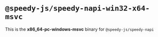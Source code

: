 # `@speedy-js/speedy-napi-win32-x64-msvc`

This is the **x86_64-pc-windows-msvc** binary for `@speedy-js/speedy-napi`
